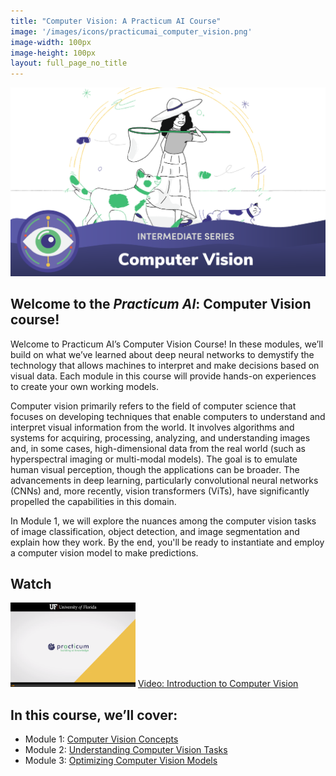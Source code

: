 ```yaml
---
title: "Computer Vision: A Practicum AI Course"
image: '/images/icons/practicumai_computer_vision.png'
image-width: 100px
image-height: 100px
layout: full_page_no_title
---
```


![Computer Vision Banner](/images/computer_vision_course_banner.png)

## Welcome to the *Practicum AI*: Computer Vision course!

Welcome to Practicum AI’s Computer Vision Course! In these modules, we’ll build on what we’ve learned about deep neural networks to demystify the technology that allows machines to interpret and make decisions based on visual data. Each module in this course will provide hands-on experiences to create your own working models.

Computer vision primarily refers to the field of computer science that focuses on developing techniques that enable computers to understand and interpret visual information from the world. It involves algorithms and systems for acquiring, processing, analyzing, and understanding images and, in some cases, high-dimensional data from the real world (such as hyperspectral imaging or multi-modal models). The goal is to emulate human visual perception, though the applications can be broader. The advancements in deep learning, particularly convolutional neural networks (CNNs) and, more recently, vision transformers (ViTs), have significantly propelled the capabilities in this domain. 

In Module 1, we will explore the nuances among the computer vision tasks of image classification, object detection, and image segmentation and explain how they work. By the end, you'll be ready to instantiate and employ a computer vision model to make predictions.

## Watch

[![Thumbnail screenshot of a Practicum AI video](/images/video_thumbnail.png)](https://mediasite.video.ufl.edu/Mediasite/Play/49c280c3542e4bd0b96c6084caa508ed1d) [Video: Introduction to Computer Vision](https://mediasite.video.ufl.edu/Mediasite/Play/49c280c3542e4bd0b96c6084caa508ed1d)

## In this course, we’ll cover:

* Module 1: [Computer Vision Concepts](/computer_vision/01_computer_vision_concepts/)
* Module 2: [Understanding Computer Vision Tasks](/computer_vision/02_understanding_cv_task/)
* Module 3: [Optimizing Computer Vision Models](/computer_vision/03_optimizing_cv_models/)

